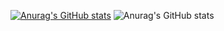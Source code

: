 [![Anurag's GitHub stats](https://github-readme-stats.vercel.app/api?username=iCarlosLeandro)](https://github.com/anuraghazra/github-readme-stats)
![Anurag's GitHub stats](https://github-readme-stats.vercel.app/api?username=iCarlosLeandro&show_icons=true)
